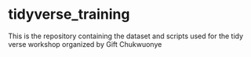# tidyverse_training
This is the repository containing the dataset and scripts used for the tidy verse workshop organized by Gift Chukwuonye
